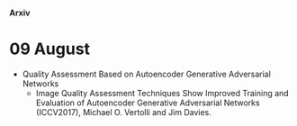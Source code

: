 #### Arxiv
# 09 August
* Quality Assessment Based on Autoencoder Generative Adversarial Networks
  * Image Quality Assessment Techniques Show Improved Training and Evaluation of Autoencoder Generative Adversarial Networks (ICCV2017), Michael O. Vertolli and Jim Davies.
  
